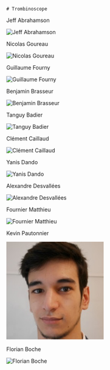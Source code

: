     # Trombinoscope

Jeff Abrahamson

![Jeff Abrahamson](images/jeff.png)

Nicolas Goureau

![Nicolas Goureau](images/nicolasgoureau.jpg)

Guillaume Fourny

![Guillaume Fourny](images/guillaumefourny.jpg)

Benjamin Brasseur

![Benjamin Brasseur](images/benjaminbrasseur.jpg)

Tanguy Badier

![Tanguy Badier](images/tanguybadier.jpg)

Clément Caillaud

![Clément Caillaud](images/clementcaillaud.png)

Yanis Dando

![Yanis Dando](images/yanisdando.png)

Alexandre Desvallées

![Alexandre Desvallées](images/AlexandreDesvallees.jpg)

Fournier Matthieu

![Fournier Matthieu](images/matthieu_fournier.jpg)

Kevin Pautonnier

![Kevin Pautonnier](images/kevinpautonnier.jpg)

Florian Boche

![Florian Boche](images/FlorianBoche.jpg)
